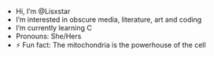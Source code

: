- Hi, I’m @Lisxstar
- I’m interested in obscure media, literature, art and coding
- I’m currently learning C
- Pronouns: She/Hers
- ⚡ Fun fact: The mitochondria is the powerhouse of the cell

<!---
Lisxstar/Lisxstar is a ✨ special ✨ repository because its `README.md` (this file) appears on your GitHub profile.
You can click the Preview link to take a look at your changes.
--->
